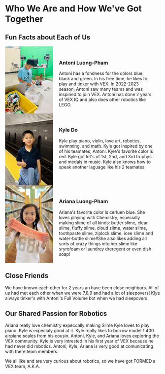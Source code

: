 <!-- markdownlint-disable MD033 -->

# Who We Are and How We've Got Together

## Fun Facts about Each of Us

<div style="display: flex; flex-direction: column;">

  <div style="display: flex; align-items: stretch;">
    <div style="flex: 1; display: flex;">
      <img src="Media/Images/Individual-Profiles/Antoni/1.jpg" alt="Antoni" style="width: 100%; object-fit: cover;"/>
    </div>
    <div style="flex: 2; padding: 20px;">
      <h3>Antoni Luong-Pham</h3>
      Antoni has a fondness for the colors blue, black and green. In his free time, he likes to play and tinker with VEX. In 2022-2023 season, Antoni saw many teams and was inspiried to join VEX. Antoni has done 2 years of VEX IQ and also does other robotics like LEGO.
    </div>
  </div>

  <div style="display: flex; align-items: stretch;">
    <div style="flex: 1; display: flex;">
      <img src="Media/Images/Individual-Profiles/Kyle/1.jpg" alt="Kyle" style="width: 100%; object-fit: cover;"/>
    </div>
    <div style="flex: 2; padding: 20px;">
      <h3>Kyle Do</h3>
      Kyle play piano, violin, love art, robotics, swimming, and math. Kyle got inspired by one of his teamates, Antoni. Kyle's favorite color is red. Kyle got lot's of 1st, 2nd, and 3rd trophys and medals in music. Kyle also knows how to speak another laguage like his 2 teamates.
    </div>
  </div>

  <div style="display: flex; align-items: stretch;">
    <div style="flex: 1; display: flex;">
      <img src="Media/Images/Individual-Profiles/Ariana/1.jpg" alt="Ariana" style="width: 100%; object-fit: cover;"/>
    </div>
    <div style="flex: 2; padding: 20px;">
      <h3>Ariana Luong-Pham</h3>
      Ariana's favorite color is cerluen blue. She loves playing with Chemistry, especially making slime of all kinds: butter slime, clear slime, fluffy slime, cloud slime, water slime, toothpaste slime, ziplock slime, icee slime and water-bottle slime!!She also likes adding all sorts of crazy things into her slime like sryrofoam or laundrey dreregent or even dish soap!
    </div>
  </div>

</div>

## Close Friends

We have known each other for 2 years an have been close neighbors.
All of us had met each other when we were 7,8,9 and had a lot of sleepovers!
Klye always tinker's with Antoni's Full Volume bot when we had sleepovers.

## Our Shared Passion for Robotics

Ariana really love chemistry expeccally making Slime
Kyle loves to play piano. Kyle is expecialy good at it.
Kyle really likes to borrow model 1:400 airplane scales from his cousin.
Antoni, Kyle, and Ariana loves exploring the VEX community.
Kyle is very intrested in his first year of VEX because he had never did robotics.
Antoni, Kyle, Ariana is very good at comunicating with there team members.

We all like and are very curious about robotics, so we have got FORMED a VEX team, A.K.A.
